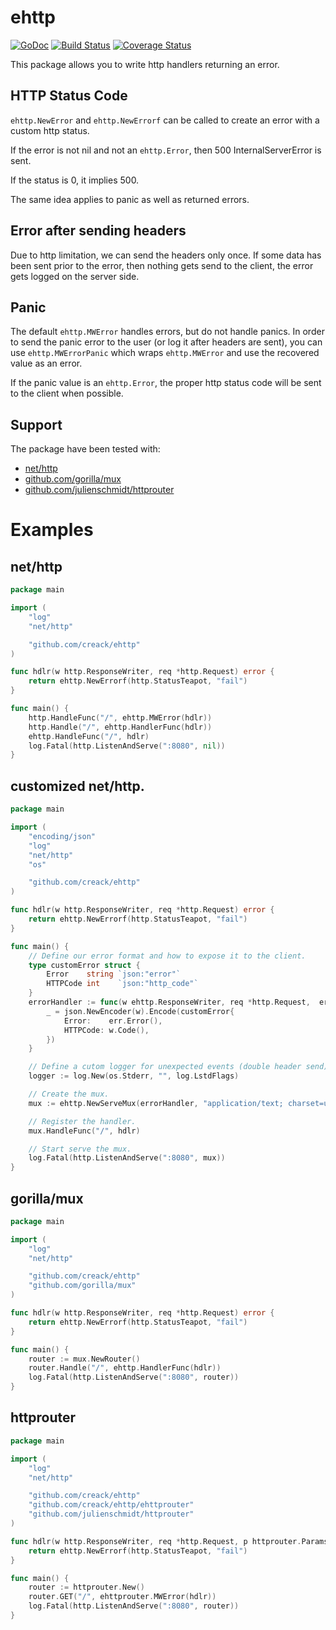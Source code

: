 # ehttp

[![GoDoc](https://godoc.org/github.com/creack/ehttp?status.svg)](https://godoc.org/github.com/creack/ehttp) [![Build Status](https://travis-ci.org/creack/ehttp.svg?branch=master)](https://travis-ci.org/creack/ehttp) [![Coverage Status](https://coveralls.io/repos/creack/ehttp/badge.svg?branch=master&service=github)](https://coveralls.io/github/creack/ehttp?branch=master)

This package allows you to write http handlers returning an error.

## HTTP Status Code

`ehttp.NewError` and `ehttp.NewErrorf` can be called to create an error with a custom http status.

If the error is not nil and not an `ehttp.Error`, then 500 InternalServerError is sent.

If the status is 0, it implies 500.

The same idea applies to panic as well as returned errors.

## Error after sending headers

Due to http limitation, we can send the headers only once. If some data has been sent prior to
the error, then nothing gets send to the client, the error gets logged on the server side.

## Panic

The default `ehttp.MWError` handles errors, but do not handle panics.
In order to send the panic error to the user (or log it after headers are sent), you can use `ehttp.MWErrorPanic`
which wraps `ehttp.MWError` and use the recovered value as an error.

If the panic value is an `ehttp.Error`, the proper http status code will be sent to the client when possible.

## Support

The package have been tested with:

- [net/http](http://godoc.org/net/http)
- [github.com/gorilla/mux](http://www.gorillatoolkit.org/pkg/mux)
- [github.com/julienschmidt/httprouter](http://godoc.org/github.com/julienschmidt/httprouter)

# Examples

## net/http

```go
package main

import (
	"log"
	"net/http"

	"github.com/creack/ehttp"
)

func hdlr(w http.ResponseWriter, req *http.Request) error {
	return ehttp.NewErrorf(http.StatusTeapot, "fail")
}

func main() {
	http.HandleFunc("/", ehttp.MWError(hdlr))
	http.Handle("/", ehttp.HandlerFunc(hdlr))
	ehttp.HandleFunc("/", hdlr)
	log.Fatal(http.ListenAndServe(":8080", nil))
}
```

## customized net/http.

```go
package main

import (
	"encoding/json"
	"log"
	"net/http"
	"os"

	"github.com/creack/ehttp"
)

func hdlr(w http.ResponseWriter, req *http.Request) error {
	return ehttp.NewErrorf(http.StatusTeapot, "fail")
}

func main() {
	// Define our error format and how to expose it to the client.
	type customError struct {
		Error    string `json:"error"`
		HTTPCode int    `json:"http_code"`
	}
	errorHandler := func(w ehttp.ResponseWriter, req *http.Request,  err error) {
		_ = json.NewEncoder(w).Encode(customError{
			Error:    err.Error(),
			HTTPCode: w.Code(),
		})
	}

	// Define a cutom logger for unexpected events (double header send).
	logger := log.New(os.Stderr, "", log.LstdFlags)

	// Create the mux.
	mux := ehttp.NewServeMux(errorHandler, "application/text; charset=utf-8", false, logger)

	// Register the handler.
	mux.HandleFunc("/", hdlr)

	// Start serve the mux.
	log.Fatal(http.ListenAndServe(":8080", mux))
}
```

## gorilla/mux

```go
package main

import (
	"log"
	"net/http"

	"github.com/creack/ehttp"
	"github.com/gorilla/mux"
)

func hdlr(w http.ResponseWriter, req *http.Request) error {
	return ehttp.NewErrorf(http.StatusTeapot, "fail")
}

func main() {
	router := mux.NewRouter()
	router.Handle("/", ehttp.HandlerFunc(hdlr))
	log.Fatal(http.ListenAndServe(":8080", router))
}
```

## httprouter

```go
package main

import (
	"log"
	"net/http"

	"github.com/creack/ehttp"
	"github.com/creack/ehttp/ehttprouter"
	"github.com/julienschmidt/httprouter"
)

func hdlr(w http.ResponseWriter, req *http.Request, p httprouter.Params) error {
	return ehttp.NewErrorf(http.StatusTeapot, "fail")
}

func main() {
	router := httprouter.New()
	router.GET("/", ehttprouter.MWError(hdlr))
	log.Fatal(http.ListenAndServe(":8080", router))
}
```
